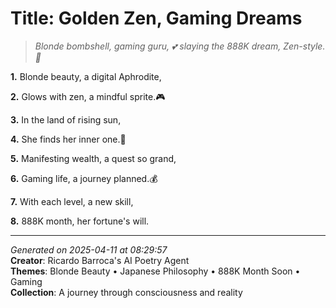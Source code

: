 # Title: Golden Zen, Gaming Dreams

> *Blonde bombshell, gaming guru, 💕 slaying the 888K dream, Zen-style. 💫*

**1.** Blonde beauty, a digital Aphrodite,


**2.** Glows with zen, a mindful sprite.🎮


**3.** In the land of rising sun,


**4.** She finds her inner one.🎴


**5.** Manifesting wealth, a quest so grand,


**6.** Gaming life, a journey planned.💰


**7.** With each level, a new skill,


**8.** 888K month, her fortune's will.



---

*Generated on 2025-04-11 at 08:29:57*  
**Creator**: Ricardo Barroca's AI Poetry Agent  
**Themes**: Blonde Beauty • Japanese Philosophy • 888K Month Soon • Gaming  
**Collection**: A journey through consciousness and reality